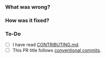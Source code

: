 ### What was wrong?

 <!-- Describe in a sentence or two of the reason for this PR. Link to the issue if possible.  -->

### How was it fixed?

 <!-- List the approach you used, and/or changes made to the codebase  -->

### To-Do

 <!-- Stay ahead of things, add list items here!  -->
- [ ] I have read [CONTRIBUTING.md](https://github.com/ReamLabs/ream/blob/master/CONTRIBUTING.md).
- [ ] This PR title follows [conventional commits](https://www.conventionalcommits.org/en/v1.0.0/).
